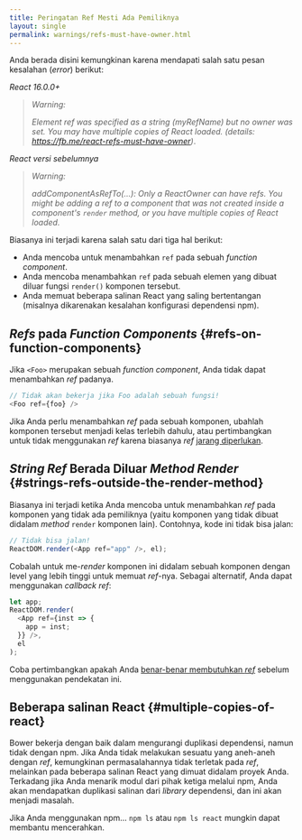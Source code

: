 ```yaml
---
title: Peringatan Ref Mesti Ada Pemiliknya
layout: single
permalink: warnings/refs-must-have-owner.html
---
```


Anda berada disini kemungkinan karena mendapati salah satu pesan kesalahan (_error_) berikut:

*React 16.0.0+*
> _Warning:_
>
> _Element ref was specified as a string (myRefName) but no owner was set. You may have multiple copies of React loaded. (details: https://fb.me/react-refs-must-have-owner)_.

*React versi sebelumnya*
> _Warning:_
>
> _addComponentAsRefTo(...): Only a ReactOwner can have refs. You might be adding a ref to a component that was not created inside a component's `render` method, or you have multiple copies of React loaded._

Biasanya ini terjadi karena salah satu dari tiga hal berikut:

- Anda mencoba untuk menambahkan `ref` pada sebuah _function component_.
- Anda mencoba menambahkan `ref` pada sebuah elemen yang dibuat diluar fungsi `render()` komponen tersebut.
- Anda memuat beberapa salinan React yang saling bertentangan (misalnya dikarenakan kesalahan konfigurasi dependensi npm).

## _Refs_ pada _Function Components_ {#refs-on-function-components}

Jika `<Foo>` merupakan sebuah _function component_, Anda tidak dapat menambahkan _ref_ padanya.
```js
// Tidak akan bekerja jika Foo adalah sebuah fungsi!
<Foo ref={foo} />
```

Jika Anda perlu menambahkan _ref_ pada sebuah komponen, ubahlah komponen tersebut menjadi kelas terlebih dahulu, atau pertimbangkan untuk tidak menggunakan _ref_ karena biasanya _ref_ [jarang diperlukan](/docs/refs-and-the-dom.html#when-to-use-refs).

## _String Ref_ Berada Diluar _Method Render_ {#strings-refs-outside-the-render-method}

Biasanya ini terjadi ketika Anda mencoba untuk menambahkan _ref_ pada komponen yang tidak ada pemiliknya (yaitu komponen yang tidak dibuat didalam _method_ `render` komponen lain). Contohnya, kode ini tidak bisa jalan:
```js
// Tidak bisa jalan!
ReactDOM.render(<App ref="app" />, el);
```

Cobalah untuk me-_render_ komponen ini didalam sebuah komponen dengan level yang lebih tinggi untuk memuat _ref_-nya. Sebagai alternatif, Anda dapat menggunakan _callback ref_:
```js
let app;
ReactDOM.render(
  <App ref={inst => {
    app = inst;
  }} />,
  el
);
```

Coba pertimbangkan apakah Anda [benar-benar membutuhkan _ref_](/docs/refs-and-the-dom.html#when-to-use-refs) sebelum menggunakan pendekatan ini.

## Beberapa salinan React {#multiple-copies-of-react}

Bower bekerja dengan baik dalam mengurangi duplikasi dependensi, namun tidak dengan npm. Jika Anda tidak melakukan sesuatu yang aneh-aneh dengan _ref_, kemungkinan permasalahannya tidak terletak pada _ref_, melainkan pada beberapa salinan React yang dimuat didalam proyek Anda. Terkadang jika Anda menarik modul dari pihak ketiga melalui npm, Anda akan mendapatkan duplikasi salinan dari _library_ dependensi, dan ini akan menjadi masalah.

Jika Anda menggunakan npm... `npm ls` atau `npm ls react` mungkin dapat membantu mencerahkan.
